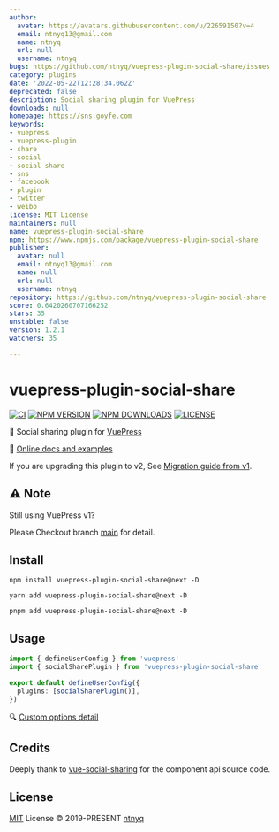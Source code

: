 ```yaml
---
author:
  avatar: https://avatars.githubusercontent.com/u/22659150?v=4
  email: ntnyq13@gmail.com
  name: ntnyq
  url: null
  username: ntnyq
bugs: https://github.com/ntnyq/vuepress-plugin-social-share/issues
category: plugins
date: '2022-05-22T12:28:34.062Z'
deprecated: false
description: Social sharing plugin for VuePress
downloads: null
homepage: https://sns.goyfe.com
keywords:
- vuepress
- vuepress-plugin
- share
- social
- social-share
- sns
- facebook
- plugin
- twitter
- weibo
license: MIT License
maintainers: null
name: vuepress-plugin-social-share
npm: https://www.npmjs.com/package/vuepress-plugin-social-share
publisher:
  avatar: null
  email: ntnyq13@gmail.com
  name: null
  url: null
  username: ntnyq
repository: https://github.com/ntnyq/vuepress-plugin-social-share
score: 0.6420260707166252
stars: 35
unstable: false
version: 1.2.1
watchers: 35

---
```


# vuepress-plugin-social-share

[![CI](https://github.com/ntnyq/vuepress-plugin-social-share/workflows/CI/badge.svg)](https://github.com/ntnyq/vuepress-plugin-social-share/actions)
[![NPM VERSION](https://img.shields.io/npm/v/vuepress-plugin-social-share/next.svg)](https://www.npmjs.com/package/vuepress-plugin-social-share/v/next)
[![NPM DOWNLOADS](https://img.shields.io/npm/dy/vuepress-plugin-social-share.svg)](https://www.npmjs.com/package/vuepress-plugin-social-share)
[![LICENSE](https://img.shields.io/github/license/ntnyq/vuepress-plugin-social-share.svg)](https://github.com/ntnyq/vuepress-plugin-social-share/blob/main/LICENSE)

:mega: Social sharing plugin for [VuePress](https://v2.vuepress.vuejs.org)

:book: [Online docs and examples](https://social-share.ntnyq.com)

If you are upgrading this plugin to v2, See [Migration guide from v1](https://social-share.ntnyq.com/guide/#migration-from-v1).

## ⚠️ Note

Still using VuePress v1?

Please Checkout branch [main](https://github.com/ntnyq/vuepress-plugin-social-share/tree/main) for detail.

## Install

```shell
npm install vuepress-plugin-social-share@next -D
```

```shell
yarn add vuepress-plugin-social-share@next -D
```

```shell
pnpm add vuepress-plugin-social-share@next -D
```

## Usage

```ts
import { defineUserConfig } from 'vuepress'
import { socialSharePlugin } from 'vuepress-plugin-social-share'

export default defineUserConfig({
  plugins: [socialSharePlugin()],
})
```

:mag: [Custom options detail](https://social-share.ntnyq.com/guide/#options)

## Credits

Deeply thank to [vue-social-sharing](https://github.com/nicolasbeauvais/vue-social-sharing) for the component api source code.

## License

[MIT](./LICENSE) License © 2019-PRESENT [ntnyq](https://github.com/ntnyq)
